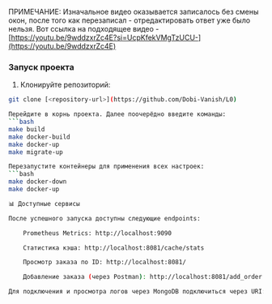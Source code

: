 ПРИМЕЧАНИЕ: Изначальное видео оказывается записалось без смены окон, после того как перезаписал - отредактировать ответ уже было нельзя. Вот ссылка на подходящее видео - [https://youtu.be/9wddzxrZc4E?si=UcpKfekVMgTzUCU-](https://youtu.be/9wddzxrZc4E)

### Запуск проекта

1. Клонируйте репозиторий:
```bash
git clone [<repository-url>](https://github.com/Dobi-Vanish/L0)

Перейдите в корнь проекта. Далее поочерёдно введите команды:
```bash
make build
make docker-build
make docker-up
make migrate-up

Перезапустите контейнеры для применения всех настроек:
```bash
make docker-down
make docker-up

📊 Доступные сервисы

После успешного запуска доступны следующие endpoints:

    Prometheus Metrics: http://localhost:9090

    Статистика кэша: http://localhost:8081/cache/stats

    Просмотр заказа по ID: http://localhost:8081/

    Добавление заказа (через Postman): http://localhost:8081/add_order

Для подключения и просмотра логов через MongoDB подключиться через URI: mongodb://localhost:27017 .
